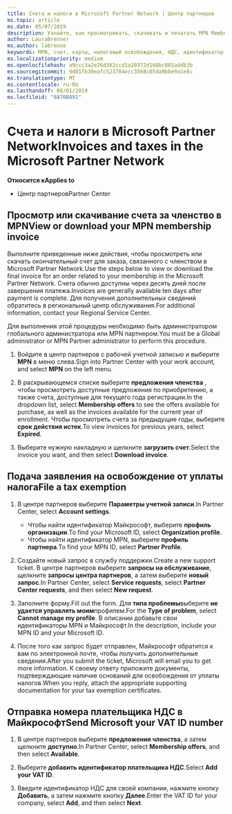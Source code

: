 ```yaml
---
title: Счета и налоги в Microsoft Partner Network | Центр партнеров
ms.topic: article
ms.date: 05/07/2019
description: Узнайте, как просматривать, скачивать и печатать MPN Membership ивоице, а также файл для налогового освобождения и отсылать корпорации Майкрософт ИДЕНТИФИКАЦИОНный номер НДС.
author: LauraBrenner
ms.author: labrenne
keywords: MPN, счет, карты, налоговый освобождения, НДС, идентификатор НДС
ms.localizationpriority: medium
ms.openlocfilehash: a9ccc3a2e26d362ccd1a10372d160bc801addb3b
ms.sourcegitcommit: 9d01fb30eafc523784ecc3568c05da9bbe9a1e8c
ms.translationtype: MT
ms.contentlocale: ru-RU
ms.lasthandoff: 08/01/2019
ms.locfileid: "68708891"
---
```

# <a name="invoices-and-taxes-in-the-microsoft-partner-network"></a><span data-ttu-id="85f95-104">Счета и налоги в Microsoft Partner Network</span><span class="sxs-lookup"><span data-stu-id="85f95-104">Invoices and taxes in the Microsoft Partner Network</span></span>

<span data-ttu-id="85f95-105">**Относится к**</span><span class="sxs-lookup"><span data-stu-id="85f95-105">**Applies to**</span></span>

-  <span data-ttu-id="85f95-106">Центр партнеров</span><span class="sxs-lookup"><span data-stu-id="85f95-106">Partner Center</span></span>

## <a name="view-or-download-your-mpn-membership-invoice"></a><span data-ttu-id="85f95-107">Просмотр или скачивание счета за членство в MPN</span><span class="sxs-lookup"><span data-stu-id="85f95-107">View or download your MPN membership invoice</span></span>

<span data-ttu-id="85f95-108">Выполните приведенные ниже действия, чтобы просмотреть или скачать окончательный счет для заказа, связанного с членством в Microsoft Partner Network.</span><span class="sxs-lookup"><span data-stu-id="85f95-108">Use the steps below to view or download the final invoice for an order related to your membership in the Microsoft Partner Network.</span></span> <span data-ttu-id="85f95-109">Счета обычно доступны через десять дней после завершения платежа.</span><span class="sxs-lookup"><span data-stu-id="85f95-109">Invoices are generally available ten days after payment is complete.</span></span> <span data-ttu-id="85f95-110">Для получения дополнительных сведений обратитесь в региональный центр обслуживания.</span><span class="sxs-lookup"><span data-stu-id="85f95-110">For additional information, contact your Regional Service Center.</span></span>  

<span data-ttu-id="85f95-111">Для выполнения этой процедуры необходимо быть администратором глобального администратора или MPN партнером.</span><span class="sxs-lookup"><span data-stu-id="85f95-111">You must be a Global administrator or MPN Partner administrator to perform this procedure.</span></span> 

1.  <span data-ttu-id="85f95-112">Войдите в центр партнеров с рабочей учетной записью и выберите **MPN** в меню слева.</span><span class="sxs-lookup"><span data-stu-id="85f95-112">Sign into Partner Center with your work account, and select **MPN** on the left menu.</span></span>

4.  <span data-ttu-id="85f95-113">В раскрывающемся списке выберите **предложения членства** , чтобы просмотреть доступные предложения по приобретению, а также счета, доступные для текущего года регистрации.</span><span class="sxs-lookup"><span data-stu-id="85f95-113">In the dropdown list, select **Membership offers** to see the offers available for purchase, as well as the invoices available for the current year of enrollment.</span></span> <span data-ttu-id="85f95-114">Чтобы просмотреть счета за предыдущие годы, выберите **срок действия истек**.</span><span class="sxs-lookup"><span data-stu-id="85f95-114">To view invoices for previous years, select **Expired**.</span></span>

6.  <span data-ttu-id="85f95-115">Выберите нужную накладную и щелкните **загрузить счет**.</span><span class="sxs-lookup"><span data-stu-id="85f95-115">Select the invoice you want, and then select **Download invoice**.</span></span> 

## <a name="file-a-tax-exemption"></a><span data-ttu-id="85f95-116">Подача заявления на освобождение от уплаты налога</span><span class="sxs-lookup"><span data-stu-id="85f95-116">File a tax exemption</span></span>

1.  <span data-ttu-id="85f95-117">В центре партнеров выберите **Параметры учетной записи**.</span><span class="sxs-lookup"><span data-stu-id="85f95-117">In Partner Center, select **Account settings**.</span></span>
    -   <span data-ttu-id="85f95-118">Чтобы найти идентификатор Майкрософт, выберите **профиль организации**.</span><span class="sxs-lookup"><span data-stu-id="85f95-118">To find your Microsoft ID, select **Organization profile**.</span></span>
    -   <span data-ttu-id="85f95-119">Чтобы найти идентификатор MPN, выберите **профиль партнера**.</span><span class="sxs-lookup"><span data-stu-id="85f95-119">To find your MPN ID, select **Partner Profile**.</span></span>

2.  <span data-ttu-id="85f95-120">Создайте новый запрос в службу поддержки.</span><span class="sxs-lookup"><span data-stu-id="85f95-120">Create a new support ticket.</span></span> <span data-ttu-id="85f95-121">В центре партнеров выберите **запросы на обслуживание**, щелкните **запросы центра партнеров**, а затем выберите **новый запрос**.</span><span class="sxs-lookup"><span data-stu-id="85f95-121">In Partner Center, select **Service requests**, select **Partner Center requests**, and then select **New request**.</span></span>

3.  <span data-ttu-id="85f95-122">Заполните форму.</span><span class="sxs-lookup"><span data-stu-id="85f95-122">Fill out the form.</span></span> <span data-ttu-id="85f95-123">Для **типа проблемы**выберите **не удается управлять моим**профилем.</span><span class="sxs-lookup"><span data-stu-id="85f95-123">For the **Type of problem**, select **Cannot manage my profile**.</span></span> <span data-ttu-id="85f95-124">В описании добавьте свои идентификаторы MPN и Майкрософт.</span><span class="sxs-lookup"><span data-stu-id="85f95-124">In the description, include your MPN ID and your Microsoft ID.</span></span>

4.  <span data-ttu-id="85f95-125">После того как запрос будет отправлен, Майкрософт обратится к вам по электронной почте, чтобы получить дополнительные сведения.</span><span class="sxs-lookup"><span data-stu-id="85f95-125">After you submit the ticket, Microsoft will email you to get more information.</span></span> <span data-ttu-id="85f95-126">К своему ответу приложите документы, подтверждающие наличие оснований для освобождения от уплаты налогов.</span><span class="sxs-lookup"><span data-stu-id="85f95-126">When you reply, attach the appropriate supporting documentation for your tax exemption certificates.</span></span>

## <a name="send-microsoft-your-vat-id-number"></a><span data-ttu-id="85f95-127">Отправка номера плательщика НДС в Майкрософт</span><span class="sxs-lookup"><span data-stu-id="85f95-127">Send Microsoft your VAT ID number</span></span>
1.  <span data-ttu-id="85f95-128">В центре партнеров выберите **предложения членства**, а затем щелкните **доступно**.</span><span class="sxs-lookup"><span data-stu-id="85f95-128">In Partner Center, select **Membership offers**, and then select **Available**.</span></span> 

2.  <span data-ttu-id="85f95-129">Выберите **добавить идентификатор плательщика НДС**.</span><span class="sxs-lookup"><span data-stu-id="85f95-129">Select **Add your VAT ID**.</span></span> 

3.  <span data-ttu-id="85f95-130">Введите идентификатор НДС для своей компании, нажмите кнопку **Добавить**, а затем нажмите кнопку **Далее**.</span><span class="sxs-lookup"><span data-stu-id="85f95-130">Enter the VAT ID for your company, select **Add**, and then select **Next**.</span></span> 

